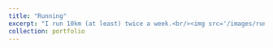 ```yaml
---
title: "Running"
excerpt: "I run 10km (at least) twice a week.<br/><img src='/images/run.jpg'  width='48'>"
collection: portfolio
---
```

